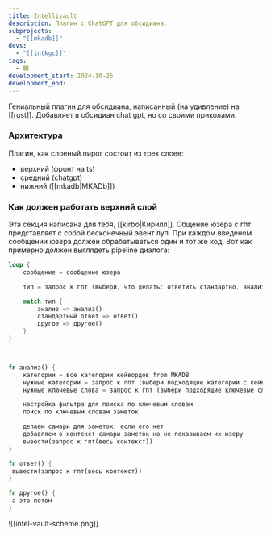 ```yaml
---
title: Intellivault
description: Плагин с ChatGPT для обсидиана.
subprojects:
  - "[[mkadb]]"
devs:
  - "[[intkgc]]"
tags:
  - 🟦
development_start: 2024-10-26
development_end:
---
```

Гениальный плагин для обсидиана, написанный (на удивление) на [[rust]].  Добавляет в обсидиан chat gpt, но со своими приколами.
### Архитектура 

Плагин, как слоеный пирог состоит из трех слоев:
- верхний (фронт на ts)
- средний (chatgpt)
- нижний ([[mkadb|MKADb]])

### Как должен работать верхний слой

Эта секция написана для тебя, [[kirbo|Кирилл]]. Общение юзера с гпт представляет с собой бесконечный эвент луп. При каждом введеном сообщении юзера должен обрабатываться один и тот же код. Вот как примерно должен выглядеть pipeline диалога:


```rust
loop {
	сообщение = сообщение юзера

	тип = запрос к гпт (выбери, что делать: ответить стандартно, анализ заметок, другое)

	match тип {
		анализ => анализ()
		стандартный ответ => ответ()
		другое => другое()
	}
}



fn анализ() {
	категории = все категории кейвордов from MKADB
	нужные категории = запрос к гпт (выбери подходящие категории с кейвордами для ответа на вопрос)
	нужные ключевые слова = запрос к гпт (выбери подходящие ключевые слова из (получить кейворды из категорий))

	настройка фильтра для поиска по ключевым словам
	поиск по ключевым словам заметок

	делаем самари для заметок, если его нет
	добавляем в контекст самари заметок но не показываем их юзеру
	вывести(запрос к гпт(весь контекст))
}

fn ответ() {
 вывести(запрос к гпт(весь контекст))
}

fn другое() {
 а это потом
}
```

![[intel-vault-scheme.png]]
